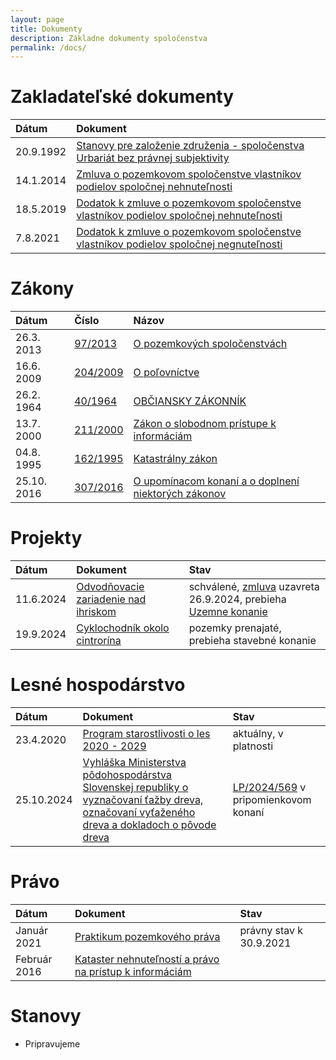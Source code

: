 ```yaml
---
layout: page
title: Dokumenty
description: Základne dokumenty spoločenstva
permalink: /docs/
---
```

# Zakladateľské dokumenty

| Dátum        | Dokument          |
|:-------------|:------------------|
| 20.9.1992   | [Stanovy pre založenie združenia - spoločenstva Urbariát bez právnej subjektivity](./1992-09-20-ZZ.pdf) |
| 14.1.2014   | [Zmluva o pozemkovom spoločenstve vlastníkov podielov spoločnej nehnuteľnosti](./2014-01-14-ZZ-anon.pdf) |
| 18.5.2019   | [Dodatok k zmluve o pozemkovom spoločenstve vlastníkov podielov spoločnej nehnuteľnosti](./2019-05-18-ZZ-Dodatok.pdf)|
| 7.8.2021    | [Dodatok k zmluve o pozemkovom spoločenstve vlastníkov podielov spoločnej negnuteľnosti](./2021-08-07-ZZ-Dodatok-1.pdf)|

# Zákony

| Dátum           | Číslo     | Názov             |
|:-------------   |:------------------|:------------------|
|26.3. 2013        |[97/2013](https://www.slov-lex.sk/pravne-predpisy/SK/ZZ/2013/97/) |[O pozemkových spoločenstvách](https://www.slov-lex.sk/pravne-predpisy/SK/ZZ/2013/97/)|
|16.6. 2009        |[204/2009](https://www.slov-lex.sk/ezbierky/pravne-predpisy/SK/ZZ/2009/274/20221015) |[O poľovníctve](https://www.slov-lex.sk/ezbierky/pravne-predpisy/SK/ZZ/2009/274/20221015)|
|26.2. 1964        |[40/1964](https://www.slov-lex.sk/ezbierky/pravne-predpisy/SK/ZZ/1964/40/20241101) |[OBČIANSKY ZÁKONNÍK](https://www.slov-lex.sk/ezbierky/pravne-predpisy/SK/ZZ/1964/40/20241101)|
|13.7. 2000        |[211/2000](https://www.slov-lex.sk/ezbierky/pravne-predpisy/SK/ZZ/2000/211/) |[Zákon o slobodnom prístupe k informáciám ](https://www.slov-lex.sk/ezbierky/pravne-predpisy/SK/ZZ/2000/211/) |
|04.8. 1995       |[162/1995](https://www.slov-lex.sk/ezbierky/pravne-predpisy/SK/ZZ/1995/162/) |[Katastrálny zákon](https://www.slov-lex.sk/ezbierky/pravne-predpisy/SK/ZZ/1995/162/) |
| 25.10. 2016 |[307/2016](https://www.slov-lex.sk/ezbierky/pravne-predpisy/SK/ZZ/2016/307/)|[O upomínacom konaní a o doplnení niektorých zákonov](https://www.slov-lex.sk/ezbierky/pravne-predpisy/SK/ZZ/2016/307/)|



# Projekty

| Dátum        | Dokument          | Stav |
|:-------------|:------------------|:------|
| 11.6.2024   | [Odvodňovacie zariadenie nad ihriskom](/projekty/2024/07/08/RetenckaIhrisko.html)| schválené, [zmluva](https://drive.google.com/file/d/1dVn3ogNWCydnBpuxlJcHOElSbHoHP744/view?usp=drive_link) uzavreta 26.9.2024, prebieha [Uzemne konanie](https://drive.google.com/file/d/1GNx6F_ul-NiwoBn7hfNo8SphgUlXxLWI/view?usp=drive_link)|
| 19.9.2024   |[Cyklochodník okolo cintrorína](/projekty/2024/09/20/Cyklochodnik-Cintorin.html)|pozemky prenajaté, prebieha stavebné konanie|

# Lesné hospodárstvo

| Dátum        | Dokument          | Stav |
|:-------------|:------------------|:------|
| 23.4.2020    | [Program starostlivosti o les 2020 - 2029](https://drive.google.com/file/d/1iTZVhZ-uITOTUCy7I2hu1q1THcTyJhCL/view?usp=drive_link) | aktuálny, v platnosti |
| 25.10.2024   | [Vyhláška Ministerstva pôdohospodárstva Slovenskej republiky o vyznačovaní ťažby dreva, označovaní vyťaženého dreva a dokladoch o pôvode dreva](https://www.slov-lex.sk/ezbierky/pravne-predpisy/SK/ZZ/2006/232/)| [LP/2024/569](https://www.slov-lex.sk/elegislativa/legislativne-procesy/SK/LP/2024/569) v pripomienkovom konaní|

# Právo

| Dátum        | Dokument          | Stav |
|:-------------|:------------------|:------|
| Január 2021   | [Praktikum pozemkového práva](https://drive.google.com/file/d/1J7sm2tkFYAsTRTROYT9azH6-b9AJuw3B/view?usp=drive_link)| právny stav k 30.9.2021|
| Február 2016  | [Kataster nehnuteľností a právo na prístup k informáciám](https://drive.google.com/file/d/139rb2ioxFwgYD5DuuLD4ca7Oxmrxqed2/view?usp=drive_link)


# Stanovy

- Pripravujeme
